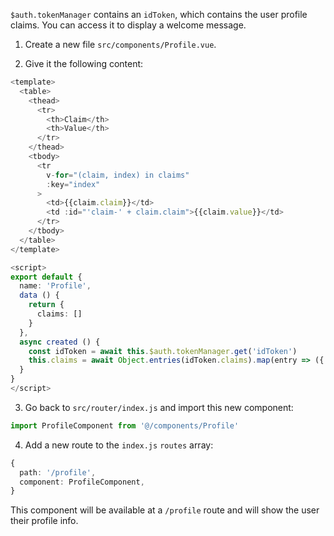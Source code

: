 `$auth.tokenManager` contains an `idToken`, which contains the user profile claims. You can access it to display a welcome message.

1. Create a new file `src/components/Profile.vue`.

2. Give it the following content:

```ts
<template>
  <table>
    <thead>
      <tr>
        <th>Claim</th>
        <th>Value</th>
      </tr>
    </thead>
    <tbody>
      <tr
        v-for="(claim, index) in claims"
        :key="index"
      >
        <td>{{claim.claim}}</td>
        <td :id="'claim-' + claim.claim">{{claim.value}}</td>
      </tr>
    </tbody>
  </table>
</template>

<script>
export default {
  name: 'Profile',
  data () {
    return {
      claims: []
    }
  },
  async created () {
    const idToken = await this.$auth.tokenManager.get('idToken')
    this.claims = await Object.entries(idToken.claims).map(entry => ({ claim: entry[0], value: entry[1] }))
  }
}
</script>
```

3. Go back to `src/router/index.js` and import this new component:

```ts
import ProfileComponent from '@/components/Profile'
```

4. Add a new route to the `index.js` `routes` array:

```ts
{
  path: '/profile',
  component: ProfileComponent,
}
```

This component will be available at a `/profile` route and will show the user their profile info.
